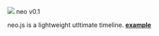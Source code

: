 <img src="http://lo-th.github.io/neo/images/neo.png"/> neo v0.1

neo.js is a lightweight utltimate timeline.
[**example**](http://lo-th.github.io/neo/index.html)